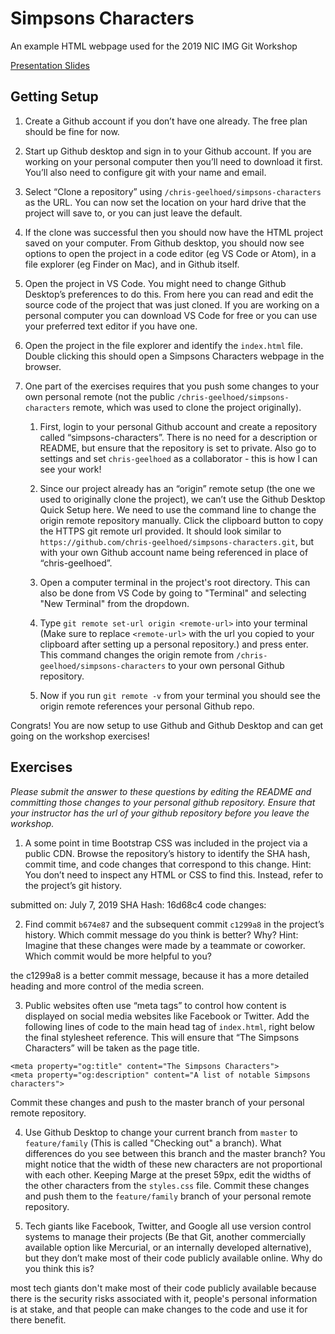 # Simpsons Characters
An example HTML webpage used for the 2019 NIC IMG Git Workshop

[Presentation Slides](https://docs.google.com/presentation/d/1apWqmDDVPCwSubBca8T_cs8uOsQ96R4W0bNaROXCsZM/edit?usp=sharing)

## Getting Setup

1. Create a Github account if you don’t have one already. The free plan should be fine for now.

2. Start up Github desktop and sign in to your Github account. If you are working on your personal computer then you’ll need to download it first. You’ll also need to configure git with your name and email.

3. Select “Clone a repository” using `/chris-geelhoed/simpsons-characters` as the URL. You can now set the location on your hard drive that the project will save to, or you can just leave the default.

4. If the clone was successful then you should now have the HTML project saved on your computer. From Github desktop, you should now see options to open the project in a code editor (eg VS Code or Atom), in a file explorer (eg Finder on Mac), and in Github itself.

5. Open the project in VS Code. You might need to change Github Desktop’s preferences to do this. From here you can read and edit the source code of the project that was just cloned. If you are working on a personal computer you can download VS Code for free or you can use your preferred text editor if you have one.

6. Open the project in the file explorer and identify the `index.html` file. Double clicking this should open a Simpsons Characters webpage in the browser.

7. One part of the exercises requires that you push some changes to your own personal remote (not the public `/chris-geelhoed/simpsons-characters` remote, which was used to clone the project originally).

   1. First, login to your personal Github account and create a repository called “simpsons-characters”. There is no need for a description or README, but ensure that the repository is set to private. Also go to settings and set `chris-geelhoed` as a collaborator - this is how I can see your work!

   2. Since our project already has an “origin” remote setup (the one we used to originally clone the project), we can’t use the Github Desktop Quick Setup here. We need to use the command line to change the origin remote repository manually. Click the clipboard button to copy the HTTPS git remote url provided. It should look similar to `https://github.com/chris-geelhoed/simpsons-characters.git`, but with your own Github account name being referenced in place of “chris-geelhoed”.

   3. Open a computer terminal in the project's root directory. This can also be done from VS Code by going to "Terminal" and selecting "New Terminal" from the dropdown.

   4. Type `git remote set-url origin <remote-url>` into your terminal (Make sure to replace `<remote-url>` with the url you copied to your clipboard after setting up a personal repository.) and press enter. This command changes the origin remote from `/chris-geelhoed/simpsons-characters` to your own personal Github repository.

   5. Now if you run `git remote -v` from your terminal you should see the origin remote references your personal Github repo.

Congrats! You are now setup to use Github and Github Desktop and can get going on the workshop exercises!

## Exercises

*Please submit the answer to these questions by editing the README and committing those changes to your personal github repository. Ensure that your instructor has the url of your github repository before you leave the workshop.*

1.  A some point in time Bootstrap CSS was included in the project via a public CDN. Browse the repository’s history to identify the SHA hash, commit time, and code changes that correspond to this change. Hint: You don’t need to inspect any HTML or CSS to find this. Instead, refer to the project’s git history.

submitted on: July 7, 2019   SHA Hash: 16d68c4   code changes: <link rel="stylesheet" href="https://cdnjs.cloudflare.com/ajax/libs/twitter-bootstrap/4.3.1/css/bootstrap.min.css">

2.  Find commit `b674e87` and the subsequent commit `c1299a8` in the project’s history. Which commit message do you think is better? Why? Hint: Imagine that these changes were made by a teammate or coworker. Which commit would be more helpful to you?

the c1299a8 is a better commit message, because it has a more detailed heading and more control
of the media screen.

3.  Public websites often use “meta tags” to control how content is displayed on social media websites like Facebook or Twitter. Add the following lines of code to the main head tag of `index.html`, right below the final stylesheet reference. This will ensure that “The Simpsons Characters” will be taken as the page title.
```
<meta property="og:title" content="The Simpsons Characters">
<meta property="og:description" content="A list of notable Simpsons characters">
```

   Commit these changes and push to the master branch of your personal remote repository.

4.  Use Github Desktop to change your current branch from `master` to `feature/family` (This is called "Checking out" a branch). What differences do you see between this branch and the master branch? You might notice that the width of these new characters are not proportional with each other. Keeping Marge at the preset 59px, edit the widths of the other characters from the `styles.css` file. Commit these changes and push them to the `feature/family` branch of your personal remote repository.

5.  Tech giants like Facebook, Twitter, and Google all use version control systems to manage their projects (Be that Git, another commercially available option like Mercurial, or an internally developed alternative), but they don’t make most of their code publicly available online. Why do you think this is?

most tech giants don't make most of their code publicly available because there is the security risks associated with it, people's personal information is at stake, and that people can make changes to the code and use it for there benefit.
